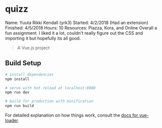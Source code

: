 # quizz


Name: Yuuta Rikki Kendall (yrk3)
Started: 4/2/2018 (Had an extension)
Finished: 4/5/2018
Hours: 10
Resources: Piazza, Kora, and Online
Overall a fun assignment. I liked it a lot, couldn't really figure out the CSS and importing it but hopefully its all good. 

> A Vue.js project

## Build Setup

``` bash
# install dependencies
npm install

# serve with hot reload at localhost:8080
npm run dev

# build for production with minification
npm run build
```

For detailed explanation on how things work, consult the [docs for vue-loader](http://vuejs.github.io/vue-loader).
